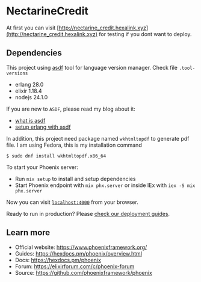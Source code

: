 # NectarineCredit

At first you can visit [http://nectarine_credit.hexalink.xyz](http://nectarine_credit.hexalink.xyz) for testing if you dont want to deploy.

## Dependencies
This project using [asdf](https://asdf-vm.com/) tool for language version manager. Check file `.tool-versions`

- erlang 28.0
- elixir 1.18.4
- nodejs 24.1.0

If you are new to `ASDF`, please read my blog about it:
- [what is asdf](https://hexalink-xyz.translate.goog/linux/2020/10/28/Quan-ly-version-cua-ngon-ngu-theo-du-an.html?_x_tr_sl=vi&_x_tr_tl=en&_x_tr_hl=en&_x_tr_pto=wapp)
- [setup erlang with asdf](https://hexalink.xyz/linux/2021/12/26/Dependencies-Installation-for-Erlang.html)

In addition, this project need package named `wkhtmltopdf` to generate pdf file. I am using Fedora, this is my installation command

```
$ sudo dnf install wkhtmltopdf.x86_64
```

To start your Phoenix server:

* Run `mix setup` to install and setup dependencies
* Start Phoenix endpoint with `mix phx.server` or inside IEx with `iex -S mix phx.server`

Now you can visit [`localhost:4000`](http://localhost:4000) from your browser.

Ready to run in production? Please [check our deployment guides](https://hexdocs.pm/phoenix/deployment.html).


## Learn more

* Official website: https://www.phoenixframework.org/
* Guides: https://hexdocs.pm/phoenix/overview.html
* Docs: https://hexdocs.pm/phoenix
* Forum: https://elixirforum.com/c/phoenix-forum
* Source: https://github.com/phoenixframework/phoenix
